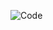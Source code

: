 ![Code](http://codecondo.com/wp-content/uploads/2015/02/Top-7-Tools-for-Analyzing-and-Parsing-Your-PHP-Code.jpg?x94435)
